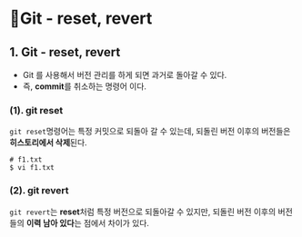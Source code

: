 # 📄Git - reset, revert

## 1. Git - reset,  **revert**

* Git 를 사용해서 버전 관리를 하게 되면 과거로 돌아갈 수 있다. 
* 즉, **commit**를 취소하는 명령어 이다.

### \(1\). git reset

`git reset`명령어는 특정 커밋으로 되돌아 갈 수 있는데, 되돌린 버전 이후의 버전들은 **히스토리에서 삭제**된다.

```text
# f1.txt 
$ vi f1.txt 

```

### \(2\). git revert

`git revert`는 **reset**처럼 특정 버전으로 되돌아갈 수 있지만, 되돌린 버전 이후의 버전들의 **이력 남아 있다**는 점에서 차이가 있다. 



  



